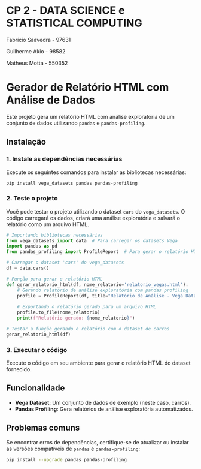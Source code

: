# CP 2 - DATA SCIENCE e STATISTICAL COMPUTING
Fabrício Saavedra - 97631

Guilherme Akio - 98582

Matheus Motta - 550352

# Gerador de Relatório HTML com Análise de Dados

Este projeto gera um relatório HTML com análise exploratória de um conjunto de dados utilizando `pandas` e `pandas-profiling`.

## Instalação

### 1. Instale as dependências necessárias

Execute os seguintes comandos para instalar as bibliotecas necessárias:

```bash
pip install vega_datasets pandas pandas-profiling
```

### 2. Teste o projeto

Você pode testar o projeto utilizando o dataset `cars` do `vega_datasets`. O código carregará os dados, criará uma análise exploratória e salvará o relatório como um arquivo HTML.

```python
# Importando bibliotecas necessárias
from vega_datasets import data  # Para carregar os datasets Vega
import pandas as pd
from pandas_profiling import ProfileReport  # Para gerar o relatório HTML

# Carregar o dataset 'cars' do vega_datasets
df = data.cars()

# Função para gerar o relatório HTML
def gerar_relatorio_html(df, nome_relatorio='relatorio_vegas.html'):
    # Gerando relatório de análise exploratória com pandas profiling
    profile = ProfileReport(df, title="Relatório de Análise - Vega Dataset", explorative=True)
    
    # Exportando o relatório gerado para um arquivo HTML
    profile.to_file(nome_relatorio)
    print(f"Relatório gerado: {nome_relatorio}")

# Testar a função gerando o relatório com o dataset de carros
gerar_relatorio_html(df)
```

### 3. Executar o código

Execute o código em seu ambiente para gerar o relatório HTML do dataset fornecido.

## Funcionalidade

- **Vega Dataset**: Um conjunto de dados de exemplo (neste caso, carros).
- **Pandas Profiling**: Gera relatórios de análise exploratória automatizados.

## Problemas comuns

Se encontrar erros de dependências, certifique-se de atualizar ou instalar as versões compatíveis de `pandas` e `pandas-profiling`:
```bash
pip install --upgrade pandas pandas-profiling
```
